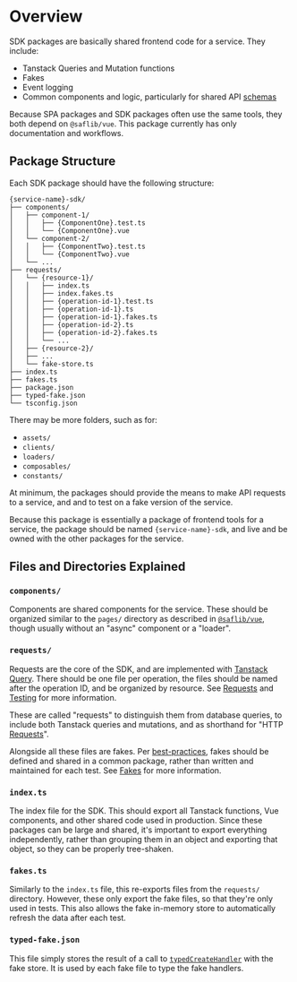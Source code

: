# Overview

SDK packages are basically shared frontend code for a service. They include:

- Tanstack Queries and Mutation functions
- Fakes
- Event logging
- Common components and logic, particularly for shared API [schemas](../../openapi/docs/01-overview.md#schemas)

Because SPA packages and SDK packages often use the same tools, they both depend on `@saflib/vue`. This package currently has only documentation and workflows.

## Package Structure

Each SDK package should have the following structure:

```
{service-name}-sdk/
├── components/
│   ├── component-1/
│   │   ├── {ComponentOne}.test.ts
│   │   └── {ComponentOne}.vue
│   └── component-2/
│   │   ├── {ComponentTwo}.test.ts
│   │   └── {ComponentTwo}.vue
│   └── ...
├── requests/
│   └── {resource-1}/
│   │   ├── index.ts
│   │   ├── index.fakes.ts
│   │   ├── {operation-id-1}.test.ts
│   │   ├── {operation-id-1}.ts
│   │   ├── {operation-id-1}.fakes.ts
│   │   ├── {operation-id-2}.ts
│   │   ├── {operation-id-2}.fakes.ts
│   │   └── ...
│   ├── {resource-2}/
│   ├── ...
│   └── fake-store.ts
├── index.ts
├── fakes.ts
├── package.json
├── typed-fake.json
└── tsconfig.json
```

There may be more folders, such as for:

- `assets/`
- `clients/`
- `loaders/`
- `composables/`
- `constants/`

At minimum, the packages should provide the means to make API requests to a service, and and to test on a fake version of the service.

Because this package is essentially a package of frontend tools for a service, the package should be named `{service-name}-sdk`, and live and be owned with the other packages for the service.

## Files and Directories Explained

### `components/`

Components are shared components for the service. These should be organized similar to the `pages/` directory as described in [`@saflib/vue`](../../vue/docs/01-overview.md#pages), though usually without an "async" component or a "loader".

### `requests/`

Requests are the core of the SDK, and are implemented with [Tanstack Query](https://tanstack.com/query/latest/docs/framework/vue/overview). There should be one file per operation, the files should be named after the operation ID, and be organized by resource. See [Requests](./02-requests.md) and [Testing](./03-testing.md) for more information.

These are called "requests" to distinguish them from database queries, to include both Tanstack queries and mutations, and as shorthand for "HTTP [Requests](https://developer.mozilla.org/en-US/docs/Web/API/Request)".

Alongside all these files are fakes. Per [best-practices](../../best-practices.md#build-and-maintain-fakes-stubs-and-adapters-for-service-boundaries), fakes should be defined and shared in a common package, rather than written and maintained for each test. See [Fakes](./04-fakes.md) for more information.

### `index.ts`

The index file for the SDK. This should export all Tanstack functions, Vue components, and other shared code used in production. Since these packages can be large and shared, it's important to export everything independently, rather than grouping them in an object and exporting that object, so they can be properly tree-shaken.

### `fakes.ts`

Similarly to the `index.ts` file, this re-exports files from the `requests/` directory. However, these only export the fake files, so that they're only used in tests. This also allows the fake in-memory store to automatically refresh the data after each test.

### `typed-fake.json`

This file simply stores the result of a call to [`typedCreateHandler`](./ref/functions/typedCreateHandler.md) with the fake store. It is used by each fake file to type the fake handlers.
